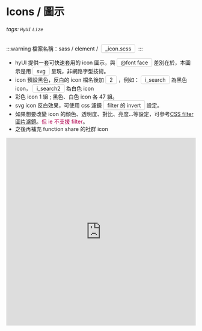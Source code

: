 # Icons / 圖示

###### tags: `HyUI` `Lize`

:::warning
檔案名稱：sass / element / <span class="focus2">\_icon.scss</span>
:::

- hyUI 提供一套可快速套用的 icon 圖示，與<span class="focus2">@font face</span>差別在於，本圖示是用<span class="focus2">svg</span>呈現，非網路字型技術。
- icon 預設黑色，反白的 icon 檔名後加<span class="focus2">2</span>，例如：<span class="focus2">i_search</span>為黑色 icon，<span class="focus2">i_search2</span>為白色 icon
- 彩色 icon 1 組 ; 黑色、白色 icon 各 47 組。
- svg icon 反白效果，可使用 css 濾鏡<span class="focus2"> filter 的 invert </span>設定。
- 如果想要改變 icon 的顏色、透明度、對比、亮度...等設定，可參考[CSS filter 圖片濾鏡](<[https://](https://www.w3schools.com/cssref/css3_pr_filter.asp)>)。<span class="focus">但 ie 不支援 filter</span>。
- 之後再補充 function share 的社群 icon
<!-- * icon 顏色反白加入 class name<span class="focus2">.invert</span>，使用濾鏡 filter 的 invert 設定，<span class="focus">但ie不支援 filter</span>，只能等ie死透再考慮使用 -->

<iframe height="500" style="width: 100%;" scrolling="no" title="Icons / 圖示" src="https://codepen.io/Lize/embed/JjWVwmX?height=265&theme-id=dark&default-tab=html,result" frameborder="no" loading="lazy" allowtransparency="true" allowfullscreen="true">
  See the Pen <a href='https://codepen.io/Lize/pen/JjWVwmX'>Icons / 圖示</a> by Lize wu
  (<a href='https://codepen.io/Lize'>@Lize</a>) on <a href='https://codepen.io'>CodePen</a>.
</iframe>

<style>
/* 顏色設定 <span class="blue"></span>*/
.title{
    font-size: 26px; color: #fff;
    background:#00469C; display:inline-block;
    padding: 10px 20px 10px 30px;
    border-radius: 4px;
}
.sub-title{ font-size: 20px; color: #00469C; }
.box{
    padding: 1em 2em;
    background:#f5f5f5;
    margin: 10px 0;
    border: solid 1px #aaa;
}

.focus { color: #B20050; }
.focus2 {
    color: #222; border: solid 1px #c8c8c8;
    display: inline-block;
    padding: 2px 10px; margin: 0 4px;
    border-radius: 4px;
    background: #fff;
}
.link{ font-size: 20px; color: #B20050;}
.ui-infobar{ max-width:95%; }
.markdown-body{ max-width:95%; }
</style>
